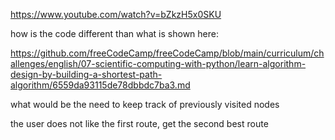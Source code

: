 https://www.youtube.com/watch?v=bZkzH5x0SKU

how is the code different than what is shown here:

https://github.com/freeCodeCamp/freeCodeCamp/blob/main/curriculum/challenges/english/07-scientific-computing-with-python/learn-algorithm-design-by-building-a-shortest-path-algorithm/6559da93115de78dbbdc7ba3.md

what would be the need to keep track of previously visited nodes

the user does not like the first route, get the second best route
